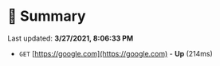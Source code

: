 # 📖 Summary
Last updated: **3/27/2021, 8:06:33 PM**

- `GET` [https://google.com](https://google.com) - **Up** (214ms)
